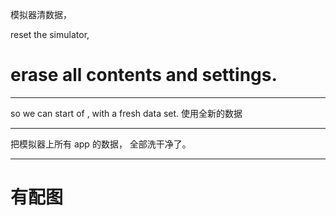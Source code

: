 
模拟器清数据，


reset the simulator,



erase all contents and settings.
=

<hr>





so we can start of , with a fresh data set.
使用全新的数据



<hr>


把模拟器上所有 app 的数据， 全部洗干净了。

<hr>



有配图
=
